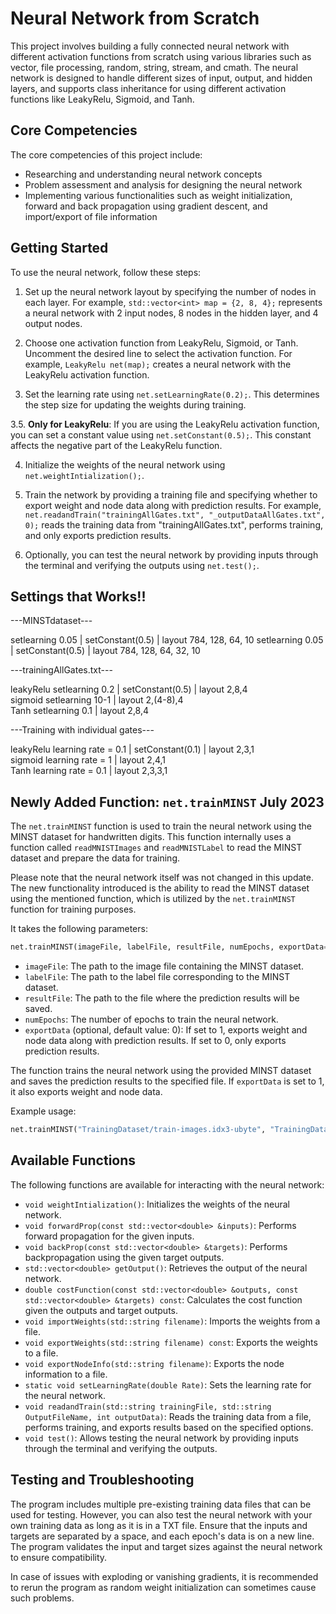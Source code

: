 # Neural Network from Scratch

This project involves building a fully connected neural network with different activation functions from scratch using various libraries such as vector, file processing, random, string, stream, and cmath. The neural network is designed to handle different sizes of input, output, and hidden layers, and supports class inheritance for using different activation functions like LeakyRelu, Sigmoid, and Tanh.

## Core Competencies

The core competencies of this project include:

- Researching and understanding neural network concepts
- Problem assessment and analysis for designing the neural network
- Implementing various functionalities such as weight initialization, forward and back propagation using gradient descent, and import/export of file information

## Getting Started

To use the neural network, follow these steps:

1. Set up the neural network layout by specifying the number of nodes in each layer. For example, `std::vector<int> map = {2, 8, 4};` represents a neural network with 2 input nodes, 8 nodes in the hidden layer, and 4 output nodes.

2. Choose one activation function from LeakyRelu, Sigmoid, or Tanh. Uncomment the desired line to select the activation function. For example, `LeakyRelu net(map);` creates a neural network with the LeakyRelu activation function.

3. Set the learning rate using `net.setLearningRate(0.2);`. This determines the step size for updating the weights during training.

3.5. **Only for LeakyRelu**: If you are using the LeakyRelu activation function, you can set a constant value using `net.setConstant(0.5);`. This constant affects the negative part of the LeakyRelu function.

4. Initialize the weights of the neural network using `net.weightIntialization();`.

5. Train the network by providing a training file and specifying whether to export weight and node data along with prediction results. For example, `net.readandTrain("trainingAllGates.txt", "_outputDataAllGates.txt", 0);` reads the training data from "trainingAllGates.txt", performs training, and only exports prediction results.

6. Optionally, you can test the neural network by providing inputs through the terminal and verifying the outputs using `net.test();`.
 
## Settings that Works!!

---MINSTdataset---

setlearning 0.05   | setConstant(0.5) | layout 784, 128, 64, 10
setlearning 0.05   | setConstant(0.5) | layout 784, 128, 64, 32, 10

---trainingAllGates.txt---

leakyRelu setlearning 0.2   | setConstant(0.5) | layout 2,8,4 \
sigmoid   setlearning 10-1  | layout 2,(4-8),4 \
Tanh      setlearning 0.1   | layout 2,8,4 

---Training with individual gates---

leakyRelu learning rate = 0.1 | setConstant(0.1) | layout 2,3,1 \
sigmoid   learning rate = 1   | layout 2,4,1 \
Tanh      learning rate = 0.1 | layout 2,3,3,1 


## Newly Added Function: `net.trainMINST` July 2023

The `net.trainMINST` function is used to train the neural network using the MINST dataset for handwritten digits. This function internally uses a function called `readMNISTImages` and `readMNISTLabel` to read the MINST dataset and prepare the data for training.

Please note that the neural network itself was not changed in this update. The new functionality introduced is the ability to read the MINST dataset using the mentioned function, which is utilized by the `net.trainMINST` function for training purposes.

It takes the following parameters:

```python
net.trainMINST(imageFile, labelFile, resultFile, numEpochs, exportData=0)
```

- `imageFile`: The path to the image file containing the MINST dataset.
- `labelFile`: The path to the label file corresponding to the MINST dataset.
- `resultFile`: The path to the file where the prediction results will be saved.
- `numEpochs`: The number of epochs to train the neural network.
- `exportData` (optional, default value: 0): If set to 1, exports weight and node data along with prediction results. If set to 0, only exports prediction results.

The function trains the neural network using the provided MINST dataset and saves the prediction results to the specified file. If `exportData` is set to 1, it also exports weight and node data.

Example usage:

```python
net.trainMINST("TrainingDataset/train-images.idx3-ubyte", "TrainingDataset/train-labels.idx1-ubyte", "Results.txt", 60000)
```


## Available Functions

The following functions are available for interacting with the neural network:

- `void weightIntialization()`: Initializes the weights of the neural network.
- `void forwardProp(const std::vector<double> &inputs)`: Performs forward propagation for the given inputs.
- `void backProp(const std::vector<double> &targets)`: Performs backpropagation using the given target outputs.
- `std::vector<double> getOutput()`: Retrieves the output of the neural network.
- `double costFunction(const std::vector<double> &outputs, const std::vector<double> &targets) const`: Calculates the cost function given the outputs and target outputs.
- `void importWeights(std::string filename)`: Imports the weights from a file.
- `void exportWeights(std::string filename) const`: Exports the weights to a file.
- `void exportNodeInfo(std::string filename)`: Exports the node information to a file.
- `static void setLearningRate(double Rate)`: Sets the learning rate for the neural network.
- `void readandTrain(std::string trainingFile, std::string OutputFileName, int outputData)`: Reads the training data from a file, performs training, and exports results based on the specified options.
- `void test()`: Allows testing the neural network by providing inputs through the terminal and verifying the outputs.

## Testing and Troubleshooting
The program includes multiple pre-existing training data files that can be used for testing. However, you can also test the neural network with your own training data as long as it is in a TXT file. Ensure that the inputs and targets are separated by a space, and each epoch's data is on a new line. The program validates the input and target sizes against the neural network to ensure compatibility.

In case of issues with exploding or vanishing gradients, it is recommended to rerun the program as random weight initialization can sometimes cause such problems.








